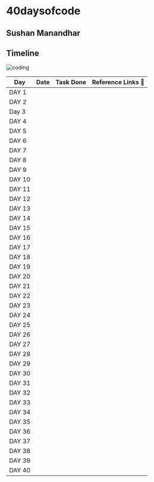 # 40daysofcode

## Sushan Manandhar


## Timeline


![coding](https://github.com/manasush/40daysofcode/assets/46699115/17e8b7dd-e7a4-45e6-a028-3d68f37353ad)

| Day      |     Date       | Task Done  | Reference Links 🔗 |
| -------- |:--------------:| -------------------------: | ----------------:|
| DAY 1    |                |            |                  |
| DAY 2    |                |            |                  |
| Day 3    |                |            |                  |
| DAY 4    |                |            |                  |
| DAY 5    |                |            |                  |
| DAY 6    |                |            |                  |
| DAY 7    |                |            |                  |
| DAY 8    |                |            |                  |
| DAY 9    |                |            |                  |
| DAY 10   |                |            |                  |
| DAY 11   |                |            |                  |
| DAY 12   |                |            |                  |
| DAY 13   |                |            |                  |
| DAY 14   |                |            |                  |
| DAY 15   |                |            |                  |
| DAY 16   |                |            |                  |
| DAY 17   |                |            |                  |
| DAY 18   |                |            |                  |
| DAY 19   |                |            |                  |
| DAY 20   |                |            |                  |
| DAY 21   |                |            |                  |
| DAY 22   |                |            |                  |
| DAY 23   |                |            |                  |
| DAY 24   |                |            |                  |
| DAY 25   |                |            |                  |
| DAY 26   |                |            |                  |
| DAY 27   |                |            |                  |
| DAY 28   |                |            |                  |
| DAY 29   |                |            |                  |
| DAY 30   |                |            |                  |
| DAY 31   |                |            |                  |
| DAY 32   |                |            |                  |
| DAY 33   |                |            |                  |
| DAY 34   |                |            |                  |
| DAY 35   |                |            |                  |
| DAY 36   |                |            |                  |
| DAY 37   |                |            |                  |
| DAY 38   |                |            |                  |
| DAY 39   |                |            |                  |
| DAY 40   |                |            |                  |
